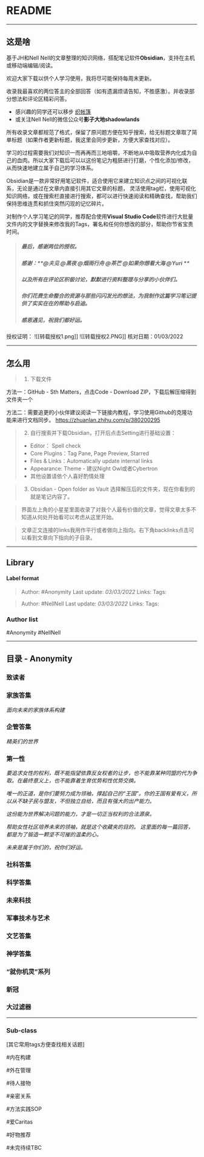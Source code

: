 # README

---
## 这是啥

基于JH和Nell Nell的文章整理的知识网络，搭配笔记软件**Obsidian**，支持在主机或移动端编辑/阅读。

欢迎大家下载以供个人学习使用，我将尽可能保持每周末更新。
  
收录我最喜欢的两位答主的全部回答（如有遗漏烦请告知，不胜感激）。并收录部分想法和评论区精彩问答。

- 感兴趣的同学还可以移步 [织帐篷](https://www.zhihu.com/collection/313814574) 
- 或关注Nell Nell的微信公众号**影子大地shadowlands**

所有收录文章都规范了格式，保留了原问题方便在知乎搜索，给无标题文章取了简单标题（如果作者更新标题，我这里会同步更新，方便大家查找对应）。  

学习的过程需要我们对知识一而再再而三地咀嚼，不断地从中吸取营养内化成为自己的血肉。所以大家下载后可以以这份笔记为粗胚进行打磨，个性化添加/修改，从而快速地建立属于自己的学习体系。  
  
Obsidian是一款非常好用笔记软件，适合使用它来建立知识点之间的可视化联系，无论是通过在文章内直接引用其它文章的标题， 灵活使用tag栏，使用可视化知识网络，或在搜索栏直接进行搜索，都可以进行快速阅读和精确查找，帮助我们保持思维连贯和抓住突然闪现的记忆碎片。  
  
对制作个人学习笔记的同学，推荐配合使用**Visual Studio Code**软件进行大批量文件内的文字替换来修改我的Tags，署名和任何你想改的部分，帮助你节省宝贵时间。


>##### 最后，感谢两位的授权。
>
>##### 感谢：**@夫见 @黑夜 @烟雨行舟 @茶芒 @如果你想看大海 @Yuri **
>##### 以及所有在评论区积极讨论，默默进行资料整理与分享的小伙伴们。
>
>##### 你们花费生命整合的资源与那些闪闪发光的想法，为我制作这篇学习笔记提供了实实在在的帮助与启迪。
>##### **感恩遇见，祝我们都好运。**
>


授权证明：
![[转载授权1.png]]
![[转载授权2.PNG]]
核对日期：01/03/2022

---
## 怎么用

>1. 下载文件

方法一：GitHub - Sth Matters，点击Code - Download ZIP，下载后解压缩得到文件夹一个

方法二：需要追更的小伙伴建议阅读一下链接内教程，学习使用Github的克隆功能来进行文档同步。
https://zhuanlan.zhihu.com/p/380200295

>2. 自行搜索并下载Obsidian，打开后点击Setting进行基础设置：
> - Editor： Spell check
> - Core Plugins：Tag Pane, Page Preview, Starred
> - Files & Links：Automatically update internal links
> - Appearance: Theme - 建议Night Owl或者Cybertron
> - 其他设置请依个人喜好酌情处理

>3. Obsidian - Open folder as Vault 选择解压后的文件夹，现在你看到的就是笔记内容了。

>界面左上角的小星星里面收录了对我个人最有价值的文章，觉得文章太多不知道从何处开始看可以考虑从这里开始。  

>文章正文连接的links我用作平行或者做向上指向。右下角backlinks点击可以看到文章向下指向的子目录。

---

## Library

#### Label format
> Author: #Anonymity 
Last update: *03/03/2022* 
Links: 
Tags: 

> Author: #NellNell 
Last update: *03/03/2022* 
Links: 
Tags: 

### Author list
#Anonymity 
#NellNell 

---
## 目录 - Anonymity
### 致读者

### 家族答集 
*面向未来的家族体系构建*

### 企管答集
*精英们的世界*

### 第一性
*要追求女性的权利，既不能指望依靠反女权者的让步，也不能靠某种同盟的代为争取。在最终意义上，也不能靠着生育优势和性优势交换。*

*唯一的正道，是你们要努力成为领袖，撑起自己的“王国”。你的王国有爱有义，所以从不缺子民与盟友，不但独立自给，而且有强大的出产能力。*

*这份能为世界解决问题的能力，才是一切正当权利的合法源泉。*

*帮助女性社区培养未来的领袖，就是这个收藏夹的目的。
这里面的每一篇回答，都是为了锻造一颗坚不可摧的温柔的心。*

*未来是属于你们的，祝你们好运。*

### 社科答集

### 科学答集

### 未来科技

### 军事技术与艺术

### 文艺答集

### 神学答集

### “就你机灵”系列

### 新冠

### 大过滤器

---
### Sub-class 
[其它常用tags方便查找相关话题]

#内在构建

#外在管理

#待人接物 

#亲密关系

#方法实践SOP 

#爱Caritas

#好物推荐

#未完待续TBC


